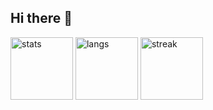 ## Hi there 👋

<!--
**muzigae/muzigae** is a ✨ _special_ ✨ repository because its `README.md` (this file) appears on your GitHub profile.

Here are some ideas to get you started:

- 🔭 I’m currently working on ...
- 🌱 I’m currently learning ...
- 👯 I’m looking to collaborate on ...
- 🤔 I’m looking for help with ...
- 💬 Ask me about ...
- 📫 How to reach me: ...
- 😄 Pronouns: ...
- ⚡ Fun fact: ...
-->

<!-- github stats, most languages, streak -->
<img src="https://github-readme-stats.vercel.app/api?username=muzigae&show_icons=true&theme=tokyonight" height="100" alt="stats"/>
<img src="https://github-readme-stats.vercel.app/api/top-langs/?username=muzigae&layout=compact&theme=tokyonight" height="100" alt="langs"/>
<img src="https://streak-stats.demolab.com?user=muzigae&theme=tokyonight" height="100" alt="streak"/>
